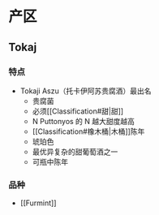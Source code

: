 # 产区

## Tokaj

### 特点

- Tokaji Aszu（托卡伊阿苏贵腐酒）最出名
	- 贵腐菌
	- 必须[[Classification#甜|甜]]
	- N Puttonyos 的 N 越大甜度越高
	- [[Classification#橡木桶|木桶]]陈年
	- 琥珀色
	- 最优异复杂的甜葡萄酒之一
	- 可瓶中陈年

### 品种

- [[Furmint]]